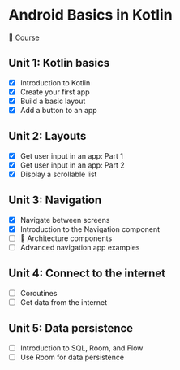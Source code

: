 # Android Basics in Kotlin

[📗 Course](https://developer.android.com/courses/android-basics-kotlin/course)

## Unit 1: Kotlin basics

- [x] Introduction to Kotlin
- [x] Create your first app
- [x] Build a basic layout
- [x] Add a button to an app

## Unit 2: Layouts

- [x] Get user input in an app: Part 1
- [x] Get user input in an app: Part 2
- [x] Display a scrollable list

## Unit 3: Navigation

- [x] Navigate between screens
- [x] Introduction to the Navigation component
- [ ] 🚧 Architecture components
- [ ] Advanced navigation app examples

## Unit 4: Connect to the internet

- [ ] Coroutines
- [ ] Get data from the internet

## Unit 5: Data persistence

- [ ] Introduction to SQL, Room, and Flow
- [ ] Use Room for data persistence
